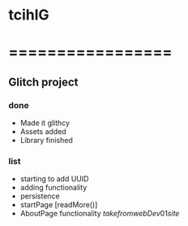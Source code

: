 # tcihlG
# =================

## Glitch project 

### done

- Made it glithcy
- Assets added
- Library finished

### list

- starting to add UUID
- adding functionality
- persistence
- startPage [readMore()]
- AboutPage functionality $take from webDev01 site$


